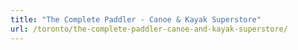 ```yaml
---
title: "The Complete Paddler - Canoe & Kayak Superstore"
url: /toronto/the-complete-paddler-canoe-and-kayak-superstore/
---
```

